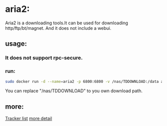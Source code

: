 # aria2:
Aria2 is a downloading tools.It can be used for downloading http/ftp/bt/magnet. And it does not include a webui.

## usage:
### It does not support rpc-secure.
### run:
```bash
sudo docker run -d --name=aria2 -p 6800:6800 -v /nas/TDDOWNLOAD:/data aria2:1.0
```
You can replace "/nas/TDDOWNLOAD" to you own download path.


## more:
[Tracker list](https://github.com/ngosang/trackerslist/raw/master/trackers_all.txt)
[more detail](https://github.com/w01230/aria2) 
